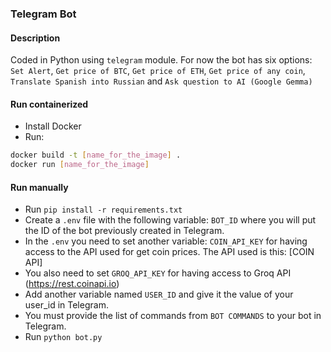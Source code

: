 ### Telegram Bot

#### Description

Coded in Python using `telegram` module. For now the bot has six options: `Set Alert`, `Get price of BTC`, `Get price of ETH`, `Get price of any coin`, `Translate Spanish into Russian` and `Ask question to AI (Google Gemma)`

#### Run containerized

- Install Docker
- Run:

```sh
docker build -t [name_for_the_image] .
docker run [name_for_the_image]
```

#### Run manually

- Run `pip install -r requirements.txt`
- Create a `.env` file with the following variable: `BOT_ID` where you will put the ID of the bot previously created in Telegram.
- In the `.env` you need to set another variable: `COIN_API_KEY` for having access to the API used for get coin prices. The API used is this: [COIN API]
- You also need to set `GROQ_API_KEY` for having access to Groq API
  (https://rest.coinapi.io)
- Add another variable named `USER_ID` and give it the value of your user_id in Telegram.
- You must provide the list of commands from `BOT COMMANDS` to your bot in Telegram.
- Run `python bot.py`
